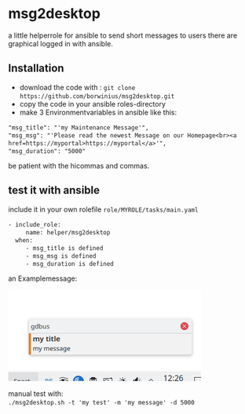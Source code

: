 # msg2desktop
a little helperrole for ansible to send short messages to users there are graphical logged in with ansible.

## Installation
- download the code with : `git clone https://github.com/borwinius/msg2desktop.git`
- copy the code in your ansible roles-directory
- make 3 Environmentvariables in ansible like this:
```
"msg_title": "'my Maintenance Message'",
"msg_msg": "'Please read the newest Message on our Homepage<br><a href=https://myportal>https://myportal</a>'",
"msg_duration": "5000"
```
be patient with the hicommas and commas.  

## test it with ansible  
include it in your own rolefile `role/MYROLE/tasks/main.yaml`  
```
- include_role:
     name: helper/msg2desktop
  when:
     - msg_title is defined
     - msg_msg is defined
     - msg_duration is defined
```
an Examplemessage:  
  
![examplemessage](example.png)  
  
manual test with:  
`./msg2desktop.sh -t 'my test' -m 'my message' -d 5000`


